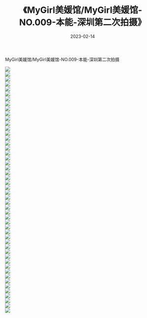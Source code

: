 ﻿---
layout: post
title:  《MyGirl美媛馆/MyGirl美媛馆-NO.009-本能-深圳第二次拍摄》
date:   2023-02-14
img: http://pic.660000.xyz/1:/网络美图/2021/MyGirl美媛馆/MyGirl美媛馆-NO.009-本能-深圳第二次拍摄/000.jpg
categories: [美女, 清纯, 唯美]
---

MyGirl美媛馆/MyGirl美媛馆-NO.009-本能-深圳第二次拍摄

 ![](http://pic.660000.xyz/1:/网络美图/2021/MyGirl美媛馆/MyGirl美媛馆-NO.009-本能-深圳第二次拍摄/001.jpg) <br>![](http://pic.660000.xyz/1:/网络美图/2021/MyGirl美媛馆/MyGirl美媛馆-NO.009-本能-深圳第二次拍摄/002.jpg) <br>![](http://pic.660000.xyz/1:/网络美图/2021/MyGirl美媛馆/MyGirl美媛馆-NO.009-本能-深圳第二次拍摄/003.jpg) <br>![](http://pic.660000.xyz/1:/网络美图/2021/MyGirl美媛馆/MyGirl美媛馆-NO.009-本能-深圳第二次拍摄/004.jpg) <br>![](http://pic.660000.xyz/1:/网络美图/2021/MyGirl美媛馆/MyGirl美媛馆-NO.009-本能-深圳第二次拍摄/005.jpg) <br>![](http://pic.660000.xyz/1:/网络美图/2021/MyGirl美媛馆/MyGirl美媛馆-NO.009-本能-深圳第二次拍摄/006.jpg) <br>![](http://pic.660000.xyz/1:/网络美图/2021/MyGirl美媛馆/MyGirl美媛馆-NO.009-本能-深圳第二次拍摄/007.jpg) <br>![](http://pic.660000.xyz/1:/网络美图/2021/MyGirl美媛馆/MyGirl美媛馆-NO.009-本能-深圳第二次拍摄/008.jpg) <br>![](http://pic.660000.xyz/1:/网络美图/2021/MyGirl美媛馆/MyGirl美媛馆-NO.009-本能-深圳第二次拍摄/009.jpg) <br>![](http://pic.660000.xyz/1:/网络美图/2021/MyGirl美媛馆/MyGirl美媛馆-NO.009-本能-深圳第二次拍摄/010.jpg) <br>![](http://pic.660000.xyz/1:/网络美图/2021/MyGirl美媛馆/MyGirl美媛馆-NO.009-本能-深圳第二次拍摄/011.jpg) <br>![](http://pic.660000.xyz/1:/网络美图/2021/MyGirl美媛馆/MyGirl美媛馆-NO.009-本能-深圳第二次拍摄/012.jpg) <br>![](http://pic.660000.xyz/1:/网络美图/2021/MyGirl美媛馆/MyGirl美媛馆-NO.009-本能-深圳第二次拍摄/013.jpg) <br>![](http://pic.660000.xyz/1:/网络美图/2021/MyGirl美媛馆/MyGirl美媛馆-NO.009-本能-深圳第二次拍摄/014.jpg) <br>![](http://pic.660000.xyz/1:/网络美图/2021/MyGirl美媛馆/MyGirl美媛馆-NO.009-本能-深圳第二次拍摄/015.jpg) <br>![](http://pic.660000.xyz/1:/网络美图/2021/MyGirl美媛馆/MyGirl美媛馆-NO.009-本能-深圳第二次拍摄/016.jpg) <br>![](http://pic.660000.xyz/1:/网络美图/2021/MyGirl美媛馆/MyGirl美媛馆-NO.009-本能-深圳第二次拍摄/017.jpg) <br>![](http://pic.660000.xyz/1:/网络美图/2021/MyGirl美媛馆/MyGirl美媛馆-NO.009-本能-深圳第二次拍摄/018.jpg) <br>![](http://pic.660000.xyz/1:/网络美图/2021/MyGirl美媛馆/MyGirl美媛馆-NO.009-本能-深圳第二次拍摄/019.jpg) <br>![](http://pic.660000.xyz/1:/网络美图/2021/MyGirl美媛馆/MyGirl美媛馆-NO.009-本能-深圳第二次拍摄/020.jpg) <br>![](http://pic.660000.xyz/1:/网络美图/2021/MyGirl美媛馆/MyGirl美媛馆-NO.009-本能-深圳第二次拍摄/021.jpg) <br>![](http://pic.660000.xyz/1:/网络美图/2021/MyGirl美媛馆/MyGirl美媛馆-NO.009-本能-深圳第二次拍摄/022.jpg) <br>![](http://pic.660000.xyz/1:/网络美图/2021/MyGirl美媛馆/MyGirl美媛馆-NO.009-本能-深圳第二次拍摄/023.jpg) <br>![](http://pic.660000.xyz/1:/网络美图/2021/MyGirl美媛馆/MyGirl美媛馆-NO.009-本能-深圳第二次拍摄/024.jpg) <br>![](http://pic.660000.xyz/1:/网络美图/2021/MyGirl美媛馆/MyGirl美媛馆-NO.009-本能-深圳第二次拍摄/025.jpg) <br>![](http://pic.660000.xyz/1:/网络美图/2021/MyGirl美媛馆/MyGirl美媛馆-NO.009-本能-深圳第二次拍摄/026.jpg) <br>![](http://pic.660000.xyz/1:/网络美图/2021/MyGirl美媛馆/MyGirl美媛馆-NO.009-本能-深圳第二次拍摄/027.jpg) <br>![](http://pic.660000.xyz/1:/网络美图/2021/MyGirl美媛馆/MyGirl美媛馆-NO.009-本能-深圳第二次拍摄/028.jpg) <br>![](http://pic.660000.xyz/1:/网络美图/2021/MyGirl美媛馆/MyGirl美媛馆-NO.009-本能-深圳第二次拍摄/029.jpg) <br>![](http://pic.660000.xyz/1:/网络美图/2021/MyGirl美媛馆/MyGirl美媛馆-NO.009-本能-深圳第二次拍摄/030.jpg) <br>![](http://pic.660000.xyz/1:/网络美图/2021/MyGirl美媛馆/MyGirl美媛馆-NO.009-本能-深圳第二次拍摄/031.jpg) <br>![](http://pic.660000.xyz/1:/网络美图/2021/MyGirl美媛馆/MyGirl美媛馆-NO.009-本能-深圳第二次拍摄/032.jpg) <br>![](http://pic.660000.xyz/1:/网络美图/2021/MyGirl美媛馆/MyGirl美媛馆-NO.009-本能-深圳第二次拍摄/033.jpg) <br>![](http://pic.660000.xyz/1:/网络美图/2021/MyGirl美媛馆/MyGirl美媛馆-NO.009-本能-深圳第二次拍摄/034.jpg) <br>![](http://pic.660000.xyz/1:/网络美图/2021/MyGirl美媛馆/MyGirl美媛馆-NO.009-本能-深圳第二次拍摄/035.jpg) <br>![](http://pic.660000.xyz/1:/网络美图/2021/MyGirl美媛馆/MyGirl美媛馆-NO.009-本能-深圳第二次拍摄/036.jpg) <br>![](http://pic.660000.xyz/1:/网络美图/2021/MyGirl美媛馆/MyGirl美媛馆-NO.009-本能-深圳第二次拍摄/037.jpg) <br>![](http://pic.660000.xyz/1:/网络美图/2021/MyGirl美媛馆/MyGirl美媛馆-NO.009-本能-深圳第二次拍摄/038.jpg) <br>![](http://pic.660000.xyz/1:/网络美图/2021/MyGirl美媛馆/MyGirl美媛馆-NO.009-本能-深圳第二次拍摄/039.jpg) <br>![](http://pic.660000.xyz/1:/网络美图/2021/MyGirl美媛馆/MyGirl美媛馆-NO.009-本能-深圳第二次拍摄/040.jpg) <br>![](http://pic.660000.xyz/1:/网络美图/2021/MyGirl美媛馆/MyGirl美媛馆-NO.009-本能-深圳第二次拍摄/041.jpg) <br>![](http://pic.660000.xyz/1:/网络美图/2021/MyGirl美媛馆/MyGirl美媛馆-NO.009-本能-深圳第二次拍摄/042.jpg) <br>![](http://pic.660000.xyz/1:/网络美图/2021/MyGirl美媛馆/MyGirl美媛馆-NO.009-本能-深圳第二次拍摄/043.jpg) <br>![](http://pic.660000.xyz/1:/网络美图/2021/MyGirl美媛馆/MyGirl美媛馆-NO.009-本能-深圳第二次拍摄/044.jpg) <br>![](http://pic.660000.xyz/1:/网络美图/2021/MyGirl美媛馆/MyGirl美媛馆-NO.009-本能-深圳第二次拍摄/045.jpg) <br>![](http://pic.660000.xyz/1:/网络美图/2021/MyGirl美媛馆/MyGirl美媛馆-NO.009-本能-深圳第二次拍摄/046.jpg) <br>![](http://pic.660000.xyz/1:/网络美图/2021/MyGirl美媛馆/MyGirl美媛馆-NO.009-本能-深圳第二次拍摄/047.jpg) <br>![](http://pic.660000.xyz/1:/网络美图/2021/MyGirl美媛馆/MyGirl美媛馆-NO.009-本能-深圳第二次拍摄/048.jpg) <br>![](http://pic.660000.xyz/1:/网络美图/2021/MyGirl美媛馆/MyGirl美媛馆-NO.009-本能-深圳第二次拍摄/049.jpg) <br>![](http://pic.660000.xyz/1:/网络美图/2021/MyGirl美媛馆/MyGirl美媛馆-NO.009-本能-深圳第二次拍摄/050.jpg) <br>